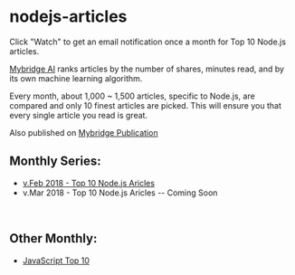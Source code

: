 # nodejs-articles

Click "Watch" to get an email notification once a month for Top 10 Node.js articles.

[Mybridge AI](https://www.mybridge.co) ranks articles by the number of shares, minutes read, and by its own machine learning algorithm.

Every month, about 1,000 ~ 1,500 articles, specific to Node.js, are compared and only 10 finest articles are picked. This will ensure you that every single article you read is great. 

Also published on [Mybridge Publication](https://medium.mybridge.co)


## Monthly Series:

* [v.Feb 2018 - Top 10 Node.js Aricles](v.Feb-2018)
* v.Mar 2018 - Top 10 Node.js Aricles -- Coming Soon

<br>

## Other Monthly:
* [JavaScript Top 10](https://github.com/Mybridge/javascript-articles-monthly)
